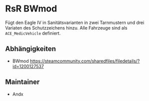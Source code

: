 # RsR BWmod

Fügt den Eagle IV in Sanitätsvarianten in zwei Tarnmustern und drei Variaten des Schutzzeichens hinzu. Alle Fahrzeuge sind als `ACE_MedicVehicle` definiert.

## Abhängigkeiten

- BWmod <https://steamcommunity.com/sharedfiles/filedetails/?id=1200127537>

## Maintainer

- Andx
